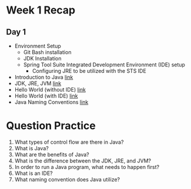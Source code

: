 # Week 1 Recap

## Day 1
* Environment Setup
    - Git Bash installation
    - JDK Installation
    - Spring Tool Suite Integrated Development Environment (IDE) setup
        - Configuring JRE to be utilized with the STS IDE
* Introduction to Java [link](https://github.com/211018jwa/training/blob/main/week-1/day-1/hello-world/src/Application.java#L5)
* JDK, JRE, JVM [link](https://github.com/211018jwa/training/blob/main/week-1/day-1/hello-world/src/Application.java#L63)
* Hello World (without IDE) [link](https://github.com/211018jwa/training/tree/main/week-1/day-1/hello-world-without-ide)
* Hello World (with IDE) [link](https://github.com/211018jwa/training/tree/main/week-1/day-1/hello-world)
* Java Naming Conventions [link](https://github.com/211018jwa/training/blob/main/week-1/day-1/hello-world/src/Application.java#L87)

# Question Practice
1. What types of control flow are there in Java?
2. What is Java?
3. What are the benefits of Java?
4. What is the difference between the JDK, JRE, and JVM?
5. In order to run a Java program, what needs to happen first?
6. What is an IDE?
7. What naming convention does Java utilize?